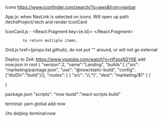 icons
https://www.iconfinder.com/search/?q=aws&from=navbar


App.js: <Route path="/techsProject/:tech" component={IconCard}/>
    when NavLink is selected on icons.  Will open up path /techsProject/:tech and 
    render IconCard

IconCard.js - <React.Fragment key={e.id}>
              <Grid list={e} />
            </React.Fragment>

            to return multiple items.

Grid.js href={props.list.github}, do not put "" around, or will not go external

Deploy to Zeit: https://www.youtube.com/watch?v=rjPzoxN2Y6E
add now.json in root
{
    "version":2,
    "name":"Landing",
    "builds":[
        {"src": "marketing/package.json", "use": "@now/static-build",
        "config": {"distDir":"build"}}],
        "routes": [
            { "src": "/(.*)", "dest": "marketing/$1" }
        ]

}

package.json
"scripts": 
"now-build":"react-scripts build"

terminal: yarn global add now

//to delploy
terminal:now